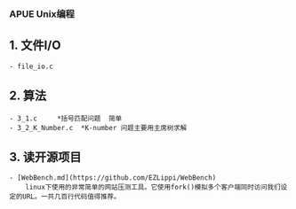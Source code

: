 ### APUE Unix编程

## 1. 文件I/O
	- file_io.c

## 2. 算法
	- 3_1.c 	*括号匹配问题  简单
	- 3_2_K_Number.c  *K-number 问题主要用主席树求解

## 3. 读开源项目
	- [WebBench.md](https://github.com/EZLippi/WebBench)
		linux下使用的非常简单的网站压测工具。它使用fork()模拟多个客户端同时访问我们设定的URL。一共几百行代码值得推荐。
